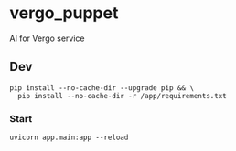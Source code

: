# vergo_puppet
AI for Vergo service

## Dev

```
pip install --no-cache-dir --upgrade pip && \
  pip install --no-cache-dir -r /app/requirements.txt
```

### Start

`uvicorn app.main:app --reload`